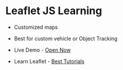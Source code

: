 # Leaflet JS Learning
- Customized maps 
- Best for custom vehicle or Object Tracking
- Live Demo - [Open Now](https://learn-leaflet.netlify.app)

- Learn Leaflet - [Best Tutorials](http://leafletjs.com/reference.html)
